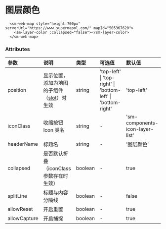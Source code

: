 # 图层颜色

```vue
  <sm-web-map style="height:700px" serverUrl="https://www.supermapol.com/" mapId="505367620">
    <sm-layer-color :collapsed="false"></sm-layer-color>
  </sm-web-map>
```

### Attributes

| 参数         | 说明                                                                            | 类型    | 可选值                                                       | 默认值                          |
| :----------- | :------------------------------------------------------------------------------ | :------ | :----------------------------------------------------------- | :------------------------------ |
| position     | 显示位置，添加为地图的子组件（[slot](https://cn.vuejs.org/v2/api/#slot)）时生效 | string  | 'top-left' \| 'top-right' \| 'bottom-left' \| 'bottom-right' | 'top-left'                      |
| iconClass    | 收缩按钮 Icon 类名                                                              | string  | -                                                            | 'sm-components-icon-layer-list' |
| headerName   | 标题名                                                                          | string  | -                                                            | '图层颜色'                          |
| collapsed    | 是否默认折叠（iconClass 参数存在时生效）                                        | boolean | -                                                            | true                            |
| splitLine    | 标题与内容分隔线                                                                | boolean | -                                                            | false                           |
| allowReset   | 开启重置                                                                        | boolean | -                                                            | true                            |
| allowCapture | 开启捕捉                                                                        | boolean | -                                                            | true                            |
